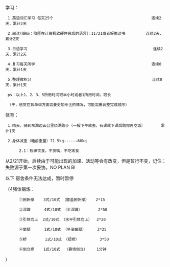 学习：

     1.英语词汇学习 每天25个                                           连续2天，累计2天
     
     2.阅读(编码：隐匿在计算机软硬件背后的语言):11/21或者好策读书         连续2天，累计2天
     
     3.日语学习                                                       连续2天，累计2天
     
     4.复习每天所学                                                   连续0天，累计1天
     
     5.整理微积分                                                     连续0天，累计1天
     
     ps：以上1、2、3、5所用时间取半小时或者1所用时间，取长
     
     （干，感觉在背单词方面需要更加专注的情况，可能需要调整完成顺序）
     
体育：

     1.晴天，骑到东湖边五公里绕湖跑步（一般下午就去，有课就下课后跑完再吃饭）       累计1天  
     
     2.身体减重（睡前重量）71.5kg-----→60kg   
         
          2.1：规律饮食，不贪嘴，不吃零食
          
 从2/21开始，后续由于可能出现的加课、活动等会有改变，但是暂行不变，记住：失败源于第一次妥协。NO PLAN B!
                   
 以下 宿舍条件无法达成，暂时暂停 
 
（4强体锻炼：

          ①俯卧撑    3式/10式 （膝盖俯卧撑）   2*15
          
          ②深蹲      4式/10式 （半深蹲）       2*50
         
          ③引体向上  2式/10式 （水平引体向上）  2*20
          
          ④举腿      1式/10式 （坐姿曲腿）     2*25
          
          ⑤桥        1式/10式 （短桥）         3*50
          
          ⑥倒立撑    1式/10式  （靠墙倒立）    1分钟
）
